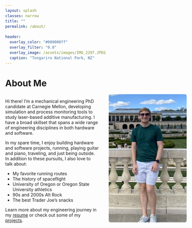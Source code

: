 ```yaml
---
layout: splash
classes: narrow
title: ""
permalink: /about/

header:
  overlay_color: "#000000ff"
  overlay_filter: "0.0"
  overlay_image: /assets/images/IMG_2297.JPEG
  caption: "Tongariro National Park, NZ"
---
```


# About Me
<div style="display: flex; justify-content: center;">
  <div style="display: flex; flex-wrap: nowrap; align-items: flex-start; gap: 2rem; max-width: 1400px; width: 100%;">
    <!-- Text Section: wider -->
    <div style="flex: 3; min-width: 300px;">
      <p>Hi there! I’m a mechanical engineering PhD candidate at Carnegie Mellon, developing simulation and process monitoring tools to study laser-based additive manufacturing. I have a broad skillset that spans a wide range of engineering disciplines in both hardware and software.</p>
      <p>In my spare time, I enjoy building hardware and software projects, running, playing guitar and piano, traveling, and just being outside. In addition to these pursuits, I also love to talk about:</p>
      <ul>
        <li>My favorite running routes</li>
        <li>The history of spaceflight</li>
        <li>University of Oregon or Oregon State University athletics</li>
        <li>90s and 2000s Alt Rock</li>
        <li>The best Trader Joe’s snacks</li>
      </ul>
      <p>Learn more about my engineering journey in my <a href="/assets/files/Craig_Weeks_Resume.pdf">resume</a> or check out some of my <a href="/publications+projects/">projects</a>.</p>
    </div>
    <!-- Image Section: narrower -->
    <div style="flex: 2; min-width: 250px;">
      <img src="/assets/images/IMG_2377.JPEG" alt="Craig Weeks" style="width: 100%; height: auto; border-radius: 6px;">
    </div>
    
  </div>
</div>